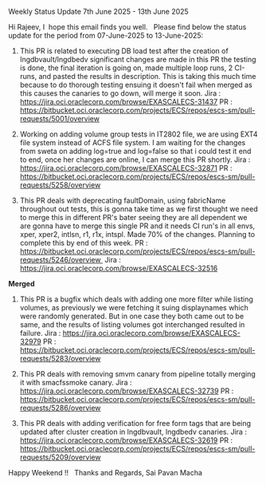 
Weekly Status Update   7th June 2025 - 13th June 2025

Hi Rajeev,
I  hope this email finds you well.
 
Please find below the status update for the period from 07-June-2025 to 13-June-2025: 
  
  1.  This PR is related to executing DB load test after the creation of lngdbvault/lngdbedv significant changes are made in this PR the testing is done, the final iteration is going on, made multiple loop runs, 2 CI-runs, and pasted the results in description. This is taking this much time because to do thorough testing ensuing it doesn't fail when merged as this causes the canaries to go down,  will merge it soon.
     Jira : https://jira.oci.oraclecorp.com/browse/EXASCALECS-31437
     PR : https://bitbucket.oci.oraclecorp.com/projects/ECS/repos/escs-sm/pull-requests/5001/overview
   
2. Working on adding volume group tests in IT2802 file, we are using EXT4 file system instead of ACFS file system. I am waiting for the changes from sweta on adding log=true and log=false so that i could test it end to end, once her changes are online, I can merge this PR shortly. 
   Jira : https://jira.oci.oraclecorp.com/browse/EXASCALECS-32871
   PR : https://bitbucket.oci.oraclecorp.com/projects/ECS/repos/escs-sm/pull-requests/5258/overview
   
3. This PR deals with deprecating faultDomain, using fabricName throughout out tests, this is gonna take time as we first thought we need to merge this in different PR's bater seeing they are all dependent we are gonna have to merge this single PR and it needs CI run's in all envs, xper, xper2, intlsn, r1, r1x, intspl. Made 70% of the changes. Planning to complete this by end of this week.
   PR : https://bitbucket.oci.oraclecorp.com/projects/ECS/repos/escs-sm/pull-requests/5246/overview 
   Jira : https://jira.oci.oraclecorp.com/browse/EXASCALECS-32516  

**Merged**

1. This PR is a bugfix which deals with adding one more filter while listing volumes, as previously we were fetching it suing displaynames which were randomly generated. But in one case they both came out to be same, and the results of listing volumes got interchanged resulted in failure. 
   Jira : https://jira.oci.oraclecorp.com/browse/EXASCALECS-32979
   PR : https://bitbucket.oci.oraclecorp.com/projects/ECS/repos/escs-sm/pull-requests/5283/overview
   
2. This PR deals with removing smvm canary from pipeline totally merging it with smacfssmoke canary.
   Jira : https://jira.oci.oraclecorp.com/browse/EXASCALECS-32739
   PR : https://bitbucket.oci.oraclecorp.com/projects/ECS/repos/escs-sm/pull-requests/5286/overview
   
3. This PR deals with adding verification for free form tags that are being updated after cluster creation in lngdbvault, lngdbedv canaries.
   Jira : https://jira.oci.oraclecorp.com/browse/EXASCALECS-32619
   PR : https://bitbucket.oci.oraclecorp.com/projects/ECS/repos/escs-sm/pull-requests/5209/overview
   
   
Happy Weekend !!
 
Thanks and Regards,
Sai Pavan Macha
